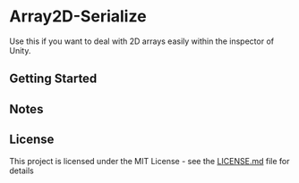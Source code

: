 # Array2D-Serialize

Use this if you want to deal with 2D arrays easily within the inspector of Unity.

## Getting Started

## Notes

## License

This project is licensed under the MIT License - see the [LICENSE.md](LICENSE.md) file for details
